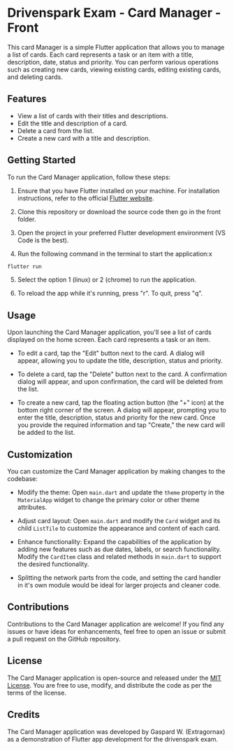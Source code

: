 # Drivenspark Exam - Card Manager - Front

This card Manager is a simple Flutter application that allows you to manage a list of cards. Each card represents a task or an item with a title, description, date, status and priority. You can perform various operations such as creating new cards, viewing existing cards, editing existing cards, and deleting cards.

## Features

- View a list of cards with their titles and descriptions.
- Edit the title and description of a card.
- Delete a card from the list.
- Create a new card with a title and description.

## Getting Started

To run the Card Manager application, follow these steps:

1. Ensure that you have Flutter installed on your machine. For installation instructions, refer to the official [Flutter website](https://flutter.dev/docs/get-started/install).

2. Clone this repository or download the source code then go in the front folder.

3. Open the project in your preferred Flutter development environment (VS Code is the best).

4. Run the following command in the terminal to start the application:x
  
  ```bash
  flutter run
  ```

5. Select the option 1 (linux) or 2 (chrome) to run the application.

6. To reload the app while it's running, press "r". To quit, press "q".


## Usage

Upon launching the Card Manager application, you'll see a list of cards displayed on the home screen. Each card represents a task or an item.

- To edit a card, tap the "Edit" button next to the card. A dialog will appear, allowing you to update the title, description, status and priority.

- To delete a card, tap the "Delete" button next to the card. A confirmation dialog will appear, and upon confirmation, the card will be deleted from the list.

- To create a new card, tap the floating action button (the "+" icon) at the bottom right corner of the screen. A dialog will appear, prompting you to enter the title, description, status and priority for the new card. Once you provide the required information and tap "Create," the new card will be added to the list.

## Customization

You can customize the Card Manager application by making changes to the codebase:

- Modify the theme: Open `main.dart` and update the `theme` property in the `MaterialApp` widget to change the primary color or other theme attributes.

- Adjust card layout: Open `main.dart` and modify the `Card` widget and its child `ListTile` to customize the appearance and content of each card.

- Enhance functionality: Expand the capabilities of the application by adding new features such as due dates, labels, or search functionality. Modify the `CardItem` class and related methods in `main.dart` to support the desired functionality.

- Splitting the network parts from the code, and setting the card handler in it's own module would be ideal for larger projects and cleaner code.

## Contributions

Contributions to the Card Manager application are welcome! If you find any issues or have ideas for enhancements, feel free to open an issue or submit a pull request on the GitHub repository.

## License

The Card Manager application is open-source and released under the [MIT License](LICENSE). You are free to use, modify, and distribute the code as per the terms of the license.

## Credits

The Card Manager application was developed by Gaspard W. (Extragornax) as a demonstration of Flutter app development for the drivenspark exam.
